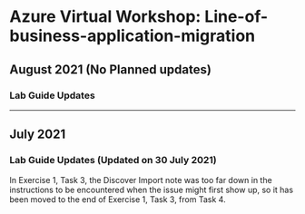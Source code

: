# Azure Virtual Workshop: Line-of-business-application-migration

## August 2021 (No Planned updates)
### Lab Guide Updates 

------------------

## July 2021
### Lab Guide Updates (Updated on 30 July 2021)
In Exercise 1, Task 3, the Discover Import note was too far down in the instructions to be encountered when the issue might first show up, so it has been moved to the end of Exercise 1, Task 3, from Task 4.
